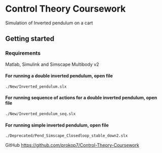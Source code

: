 # Control Theory Coursework
Simulation of Inverted pendulum on a cart

## Getting started
### Requirements
Matlab, Simulink and Simscape Multibody v2

#### For running a double inverted pendulum, open file

`./New/Inverted_pendulum.slx`

#### For running sequence of actions for a double inverted pendulum, open file

`./New/Inverted_pendulum_seq.slx`

#### For running simple inverted pendulum, open file

`./Deprecated/Pend_Simscape_Closedloop_stable_down2.slx`

GitHub https://github.com/prokop7/Control-Theory-Coursework


